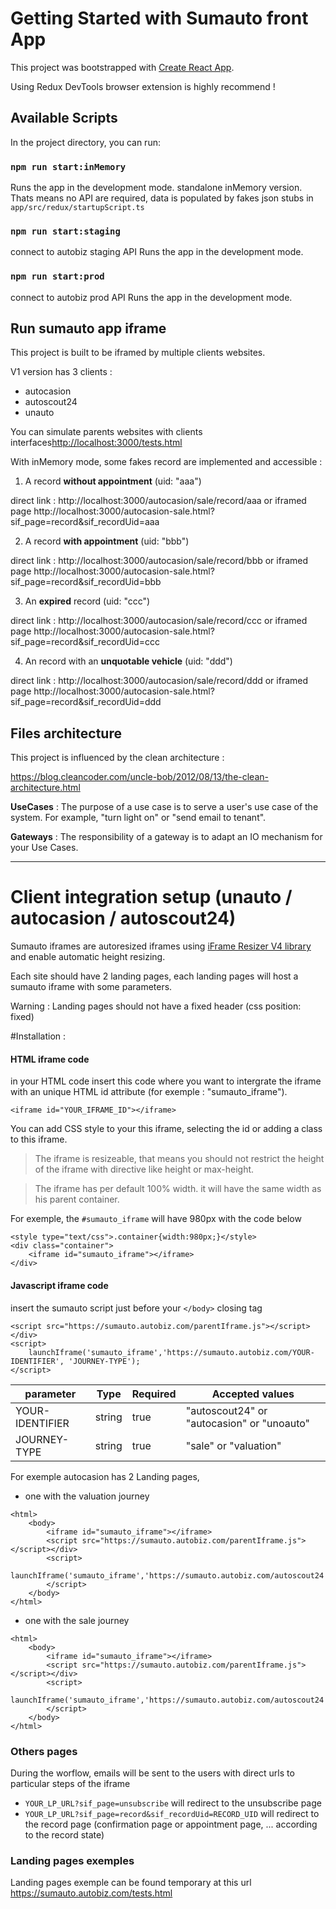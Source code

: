 # Getting Started with Sumauto front App

This project was bootstrapped with [Create React App](https://github.com/facebook/create-react-app).

Using Redux DevTools browser extension is highly recommend !


## Available Scripts

In the project directory, you can run:

### `npm run start:inMemory`

Runs the app in the development mode. standalone inMemory version.
Thats means no API are required, data is populated by fakes json stubs in ``app/src/redux/startupScript.ts``






### `npm run start:staging`

connect to autobiz staging API
Runs the app in the development mode.


### `npm run start:prod`

connect to autobiz prod API
Runs the app in the development mode.


## Run sumauto app iframe 


This project is built to be iframed by multiple clients websites.

V1 version has 3 clients :
- autocasion
- autoscout24
- unauto

You can simulate parents websites with clients interfaces[http://localhost:3000/tests.html](http://localhost:3000/tests.html) 


With inMemory mode, some fakes record are implemented and accessible :

1. A record **without appointment** (uid: "aaa")
   
direct link :
http://localhost:3000/autocasion/sale/record/aaa
or iframed page
http://localhost:3000/autocasion-sale.html?sif_page=record&sif_recordUid=aaa

2. A record **with appointment** (uid: "bbb")
   
direct link :
http://localhost:3000/autocasion/sale/record/bbb
or iframed page
http://localhost:3000/autocasion-sale.html?sif_page=record&sif_recordUid=bbb


3. An **expired** record (uid: "ccc")
   
direct link :
http://localhost:3000/autocasion/sale/record/ccc
or iframed page
http://localhost:3000/autocasion-sale.html?sif_page=record&sif_recordUid=ccc

4. An record with an **unquotable vehicle** (uid: "ddd")
   
direct link :
http://localhost:3000/autocasion/sale/record/ddd
or iframed page
http://localhost:3000/autocasion-sale.html?sif_page=record&sif_recordUid=ddd


## Files architecture

This project is influenced by the clean architecture : 

https://blog.cleancoder.com/uncle-bob/2012/08/13/the-clean-architecture.html


**UseCases** : The purpose of a use case is to serve a user's use case of the system. For example, "turn light on" or "send email to tenant".

**Gateways** : The responsibility of a gateway is to adapt an IO mechanism for your Use Cases.


---

# Client integration setup (unauto / autocasion / autoscout24)

Sumauto iframes are autoresized iframes using [iFrame Resizer V4 library](https://github.com/davidjbradshaw/iframe-resizer) and enable automatic height resizing.

Each site should have 2 landing pages, each landing pages will host a sumauto iframe with some parameters.


Warning : Landing pages should not have a fixed header (css position: fixed)

#Installation : 

#### HTML iframe code
in your HTML code insert this code where you want to intergrate the iframe with an unique HTML id attribute (for exemple : "sumauto_iframe").
```
<iframe id="YOUR_IFRAME_ID"></iframe>
```
You can add CSS style to your this iframe, selecting the id or adding a class to this iframe. 

> The iframe is resizeable, that means you should not restrict the height of the iframe with directive like height or max-height. 

> The iframe has per default 100% width. it will have the same width as his parent container.

For exemple, the ``#sumauto_iframe`` will have 980px with the code below
```
<style type="text/css">.container{width:980px;}</style>
<div class="container">
    <iframe id="sumauto_iframe"></iframe>
</div>
```

#### Javascript iframe code
insert the sumauto script  just before your  ``</body>`` closing tag

```
<script src="https://sumauto.autobiz.com/parentIframe.js"></script></div>
<script>
    launchIframe('sumauto_iframe','https://sumauto.autobiz.com/YOUR-IDENTIFIER', 'JOURNEY-TYPE');
</script>
```

parameter | Type | Required | Accepted values
------ | ---- | ------- | -----------
YOUR-IDENTIFIER | string | true |  "autoscout24" or "autocasion" or "unoauto" 
JOURNEY-TYPE |  string | true | "sale" or "valuation" 



For exemple autocasion has 2 Landing pages, 

- one with the valuation journey

```
<html>
    <body>
        <iframe id="sumauto_iframe"></iframe>
        <script src="https://sumauto.autobiz.com/parentIframe.js"></script></div>
        <script>
            launchIframe('sumauto_iframe','https://sumauto.autobiz.com/autoscout24','valuation');
        </script>
    </body>
</html>
```

- one with the sale journey

```
<html>
    <body>
        <iframe id="sumauto_iframe"></iframe>
        <script src="https://sumauto.autobiz.com/parentIframe.js"></script></div>
        <script>
            launchIframe('sumauto_iframe','https://sumauto.autobiz.com/autoscout24','sale');
        </script>
    </body>
</html>
```


### Others pages

During the worflow, emails will be sent to the users with direct urls to particular steps of the iframe

- ``YOUR_LP_URL?sif_page=unsubscribe`` will redirect to the unsubscribe page
- ``YOUR_LP_URL?sif_page=record&sif_recordUid=RECORD_UID`` will redirect to the record page (confirmation page or appointment page, ... according to the record state)

### Landing pages exemples

Landing pages exemple can be found temporary at this url
https://sumauto.autobiz.com/tests.html